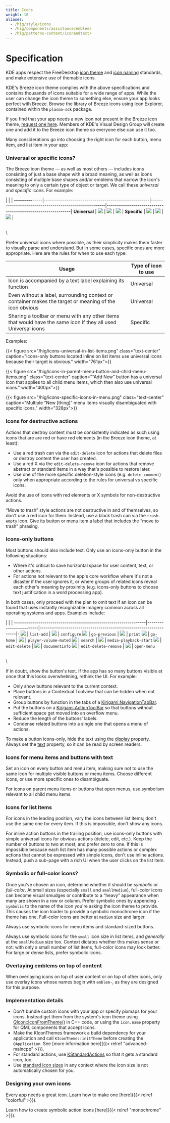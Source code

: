 ```yaml
---
title: Icons
weight: 10
aliases:
  - /hig/style/icons
  - /hig/components/assistance/emblem/
  - /hig/patterns-content/iconandtext/
---
```


# Specification

KDE apps respect the FreeDesktop [icon theme](https://specifications.freedesktop.org/icon-theme-spec/latest/) and [icon naming](https://specifications.freedesktop.org/icon-naming-spec/latest/) standards, and make extensive use of themable icons.

KDE's Breeze icon theme complies with the above specifications and contains thousands of icons suitable for a wide range of apps. While the user can change the icon theme to something else, ensure your app looks perfect with Breeze. Browse the library of Breeze icons using Icon Explorer, contained within the `plasma-sdk` package.

If you find that your app needs a new icon not present in the Breeze icon theme, [request one here](https://bugs.kde.org/enter\_bug.cgi?product=Breeze\&component=Icons). Members of KDE's Visual Design Group will create one and add it to the Breeze icon theme so everyone else can use it too.

Many considerations go into choosing the right icon for each button, menu item, and list item in your app:

### Universal or specific icons?

The Breeze icon theme — as well as most others — includes icons consisting of just a base shape with a broad meaning, as well as icons consisting of multiple base shapes and/or emblems that narrow the icon's meaning to only a certain type of object or target. We call these _universal_ and _specific_ icons. For example:

&#x20; \| | | --------------|----------------------------------------------------|-------------------------------------------------------|------------------------------------------------------------| **Universal** | ![](../../../../hig/icon-list-add.png) | ![](../../../../hig/icon-edit-entry.png) | ![](../../../../hig/icon-edit-delete-remove.png) | **Specific** | ![](../../../../hig/icon-folder-add.png) | ![](../../../../hig/icon-edit-image.png) | ![](../../../../hig/icon-bookmark-remove.png) |

\
\


Prefer universal icons where possible, as their simplicity makes them faster to visually parse and understand. But in some cases, specific ones are more appropriate. Here are the rules for when to use each type:

| Usage                                                                                                         | Type of icon to use |
| ------------------------------------------------------------------------------------------------------------- | ------------------- |
| Icon is accompanied by a text label explaining its function                                                   | Universal           |
| Even without a label, surrounding context or container makes the target or meaning of the icon obvious        | Universal           |
| Sharing a toolbar or menu with any other items that would have the same icon if they all used Universal icons | Specific            |

Examples:

\{{< figure src="/hig/icons-universal-in-list-items.png" class="text-center" caption="Icons-only buttons located inline on list items use universal icons because their target is obvious." width="761px">\}}

\{{< figure src="/hig/icons-in-parent-menu-button-and-child-menu-items.png" class="text-center" caption="“Add New” button has a universal icon that applies to all child menu items, which then also use universal icons." width="400px">\}}

\{{< figure src="/hig/icons-specific-icons-in-menu.png" class="text-center" caption="Multiple “New \[thing]” menu items visually disambiguated with specific icons." width="328px">\}}

### Icons for destructive actions

Actions that destroy content must be consistently indicated as such using icons that are are red or have red elements (in the Breeze icon theme, at least):

* Use a red trash can via the `edit-delete` icon for actions that delete files or destroy content the user has created.
* Use a red X via the `edit-delete-remove` icon for actions that remove abstract or standard items in a way that's possible to restore later.
* Use one of the more specific deletion-style icons (e.g. `delete-comment`) only when appropriate according to the rules for universal vs specific icons.

Avoid the use of icons with red elements or X symbols for non-destructive actions.

“Move to trash” style actions are not destructive in and of themselves, so don't use a red icon for them. Instead, use a black trash can via the `trash-empty` icon. Give its button or menu item a label that includes the “move to trash” phrasing.

### Icons-only buttons

Most buttons should also include text. Only use an icons-only button in the following situations:

* Where it's critical to save horizontal space for user content, text, or other actions.
* For actions not relevant to the app's core workflow where it's not a disaster if the user ignores it, or where groups of related icons reveal each other's meaning by proximity (e.g. icons-only buttons to choose text justification in a word processing app).

In both cases, only proceed with the plan to omit text if an icon can be found that uses instantly recognizable imagery common across all operating systems and apps. Examples include:

&#x20; \| | | -----------------------------------------------------------------|------------------------|------------------------------------------------------------------|- ![](../../../../hig/icon-only-list-add.png) | `list-add` | ![](../../../../hig/icon-only-configure.png) | `configure` ![](../../../../hig/icon-only-go-previous.png) | `go-previous` | ![](../../../../hig/icon-only-print.png) | `print` ![](../../../../hig/icon-only-go-home.png) | `go-home` | ![](../../../../hig/icon-only-player-volume-muted.png) | `player-volume-muted` ![](../../../../hig/icon-only-search.png) | `search` | ![](../../../../hig/icon-only-media-playback-start.png) | `media-playback-start` ![](../../../../hig/icon-only-edit-delete.png) | `edit-delete` | ![](../../../../hig/icon-only-documentinfo.png) | `documentinfo` ![](../../../../hig/icon-only-edit-delete-remove.png) | `edit-delete-remove` | ![](../../../../hig/icon-only-open-menu.png) | `open-menu`

\
\


If in doubt, show the button's text. If the app has so many buttons visible at once that this looks overwhelming, rethink the UI. For example:

* Only show buttons relevant to the current context.
* Place buttons in a Contextual Toolview that can be hidden when not relevant.
* Group buttons by function in the tabs of a [Kirigami.NavigationTabBar](https://api.kde.org/frameworks/kirigami/html/classNavigationTabBar.html).
* Put the buttons on a [Kirigami.ActionToolBar](https://develop.kde.org/docs/getting-started/kirigami/components-actiontoolbar/) so that buttons without sufficient space get moved into an overflow menu.
* Reduce the length of the buttons' labels.
* Condense related buttons into a single one that opens a menu of actions.

To make a button icons-only, hide the text using the [display](https://doc.qt.io/qt-6/qml-qtquick-controls-abstractbutton.html#display-prop) property. Always set the [text](https://doc.qt.io/qt-6/qml-qtquick-controls-abstractbutton.html#text-prop) property, so it can be read by screen readers.

### Icons for menu items and buttons with text

Set an icon on every button and menu item, making sure not to use the same icon for multiple visible buttons or menu items. Choose different icons, or use more specific ones to disambiguate.

For icons on parent menu items or buttons that open menus, use symbolism relevant to all child menu items.

### Icons for list items

For icons in the leading position, vary the icons between list items; don't use the same one for every item. If this is impossible, don't show any icons.

For inline action buttons in the trailing position, use icons-only buttons with simple universal icons for obvious actions (delete, edit, etc.). Keep the number of buttons to two at most, and prefer zero to one. If this is impossible because each list item has many possible actions or complex actions that cannot be expressed with simple icons, don't use inline actions. Instead, push a sub-page with a rich UI when the user clicks on the list item.

### Symbolic or full-color icons?

Once you've chosen an icon, determine whether it should be _symbolic_ or _full-color_. At small sizes (especially `small` and `smallMedium`), full-color icons can become visual smudges or contribute to a “heavy” appearance when many are shown in a row or column. Prefer symbolic ones by appending `-symbolic` to the name of the icon you're asking the icon theme to provide. This causes the icon loader to provide a symbolic monochrome icon if the theme has one. Full-color icons are better at `medium` size and larger.

Always use symbolic icons for menu items and standard-sized buttons.

Always use symbolic icons for the `small` icon size in list items, and _generally_ at the `smallMedium` size too. Context dictates whether this makes sense or not: with only a small number of list items, full-color icons may look better. For large or dense lists, prefer symbolic icons.

### Overlaying emblems on top of content

When overlaying icons on top of user content or on top of other icons, only use overlay icons whose names begin with `emblem-`, as they are designed for this purpose.

### Implementation details

* Don't bundle custom icons with your app or specify pixmaps for your icons. Instead get them from the system's icon theme using [QIcon::IconFromTheme()](https://doc.qt.io/qt-6/qicon.html#fromTheme-1) in C++ code, or using the `icon.name` property for QML components that accept icons.
* Make the KIconThemes framework a build dependency for your application and call `KIconTheme::initTheme` before creating the `QApplication`. See \[more information here]\(\{{< relref "advanced-maincpp" >\}}).
* For standard actions, use [KStandardActions](https://api.kde.org/frameworks/kconfig/html/namespaceKStandardActions.html) so that it gets a standard icon, too.
* Use [standard icon sizes](https://api.kde.org/frameworks/kirigami/html/classKirigami\_1\_1Platform\_1\_1Units.html#a7e729a19d3cdd6107828dcfc14950706) in any context where the icon size is not automatically chosen for you.

### Designing your own icons

Every app needs a great icon. Learn how to make one \[here]\(\{{< relref "colorful" >\}}).

Learn how to create symbolic action icons \[here]\(\{{< relref "monochrome" >\}}).
